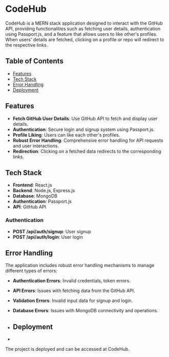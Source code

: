 # CodeHub

CodeHub is a MERN stack application designed to interact with the GitHub API, providing functionalities such as fetching user details, authentication using Passport.js, and a feature that allows users to like other's profiles. When users' details are fetched, clicking on a profile or repo will redirect to the respective links.

## Table of Contents

- [Features](#features)
- [Tech Stack](#tech-stack)
- [Error Handling](#error-handling)
- [Deployment](#deployment)

## Features

- **Fetch GitHub User Details**: Use GitHub API to fetch and display user details.
- **Authentication**: Secure login and signup system using Passport.js.
- **Profile Liking**: Users can like each other's profiles.
- **Robust Error Handling**: Comprehensive error handling for API requests and user interactions.
- **Redirection**: Clicking on a fetched data redirects to the corresponding links.

## Tech Stack

- **Frontend**: React.js
- **Backend**: Node.js, Express.js
- **Database**: MongoDB
- **Authentication**: Passport.js
- **API**: GitHub API

### Authentication

- **POST /api/auth/signup**: User signup
- **POST /api/auth/login**: User login

## Error Handling

The application includes robust error handling mechanisms to manage different types of errors:

- **Authentication Errors**: Invalid credentials, token errors.
- **API Errors**: Issues with fetching data from the GitHub API.
- **Validation Errors**: Invalid input data for signup and login.
- **Database Errors**: Issues with MongoDB connectivity and operations.

- ## Deployment
- 
The project is deployed and can be accessed at CodeHub.
